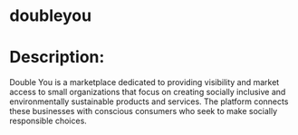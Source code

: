 # doubleyou

# Description: 

Double You is a marketplace dedicated to providing visibility and market access to small organizations that focus on creating socially inclusive and environmentally sustainable products and services. The platform connects these businesses with conscious consumers who seek to make socially responsible choices. 
